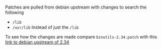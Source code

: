 Patches are pulled from debian upstream with changes to search the following
 * `/lib`
 * `/usr/lib`
Instead of just the `/lib`

To see how the changes are made compare `binutils-2.34.patch` with this
[link to debian upstream of 2.34](https://salsa.debian.org/toolchain-team/binutils/-/blob/binutils-2.34/debian/patches/129_multiarch_libpath.patch)
